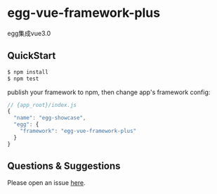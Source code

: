 # egg-vue-framework-plus

egg集成vue3.0

## QuickStart

```bash
$ npm install
$ npm test
```

publish your framework to npm, then change app's framework config:

```js
// {app_root}/index.js
{
  "name": "egg-showcase",
  "egg": {
    "framework": "egg-vue-framework-plus"
  }
}
```

## Questions & Suggestions

Please open an issue [here](https://github.com/eggjs/egg/issues).

